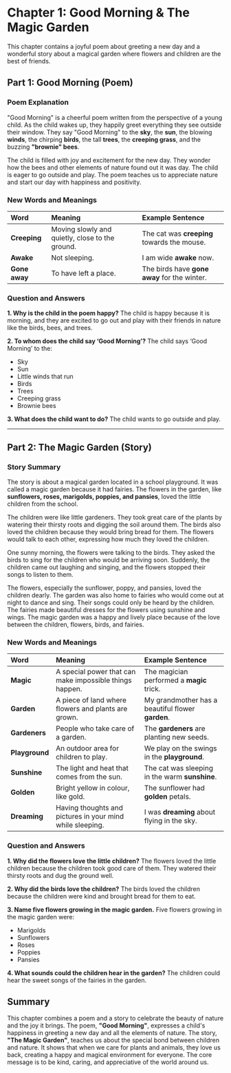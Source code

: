 # Chapter 1: Good Morning & The Magic Garden

This chapter contains a joyful poem about greeting a new day and a wonderful story about a magical garden where flowers and children are the best of friends.

## Part 1: Good Morning (Poem)

### Poem Explanation

"Good Morning" is a cheerful poem written from the perspective of a young child. As the child wakes up, they happily greet everything they see outside their window. They say "Good Morning" to the **sky**, the **sun**, the blowing **winds**, the chirping **birds**, the tall **trees**, the **creeping grass**, and the buzzing **"brownie" bees**.

The child is filled with joy and excitement for the new day. They wonder how the bees and other elements of nature found out it was day. The child is eager to go outside and play. The poem teaches us to appreciate nature and start our day with happiness and positivity.

### New Words and Meanings

| Word | Meaning | Example Sentence |
| :--- | :--- | :--- |
| **Creeping** | Moving slowly and quietly, close to the ground. | The cat was **creeping** towards the mouse. |
| **Awake** | Not sleeping. | I am wide **awake** now. |
| **Gone away** | To have left a place. | The birds have **gone away** for the winter. |

### Question and Answers

**1. Why is the child in the poem happy?**
The child is happy because it is morning, and they are excited to go out and play with their friends in nature like the birds, bees, and trees.

**2. To whom does the child say ‘Good Morning’?**
The child says ‘Good Morning’ to the:
*   Sky
*   Sun
*   Little winds that run
*   Birds
*   Trees
*   Creeping grass
*   Brownie bees

**3. What does the child want to do?**
The child wants to go outside and play.

---

## Part 2: The Magic Garden (Story)

### Story Summary

The story is about a magical garden located in a school playground. It was called a magic garden because it had fairies. The flowers in the garden, like **sunflowers, roses, marigolds, poppies, and pansies**, loved the little children from the school.

The children were like little gardeners. They took great care of the plants by watering their thirsty roots and digging the soil around them. The birds also loved the children because they would bring bread for them. The flowers would talk to each other, expressing how much they loved the children.

One sunny morning, the flowers were talking to the birds. They asked the birds to sing for the children who would be arriving soon. Suddenly, the children came out laughing and singing, and the flowers stopped their songs to listen to them.

The flowers, especially the sunflower, poppy, and pansies, loved the children dearly. The garden was also home to fairies who would come out at night to dance and sing. Their songs could only be heard by the children. The fairies made beautiful dresses for the flowers using sunshine and wings. The magic garden was a happy and lively place because of the love between the children, flowers, birds, and fairies.

### New Words and Meanings

| Word | Meaning | Example Sentence |
| :--- | :--- | :--- |
| **Magic** | A special power that can make impossible things happen. | The magician performed a **magic** trick. |
| **Garden** | A piece of land where flowers and plants are grown. | My grandmother has a beautiful flower **garden**. |
| **Gardeners** | People who take care of a garden. | The **gardeners** are planting new seeds. |
| **Playground** | An outdoor area for children to play. | We play on the swings in the **playground**. |
| **Sunshine** | The light and heat that comes from the sun. | The cat was sleeping in the warm **sunshine**. |
| **Golden** | Bright yellow in colour, like gold. | The sunflower had **golden** petals. |
| **Dreaming** | Having thoughts and pictures in your mind while sleeping. | I was **dreaming** about flying in the sky. |

### Question and Answers

**1. Why did the flowers love the little children?**
The flowers loved the little children because the children took good care of them. They watered their thirsty roots and dug the ground well.

**2. Why did the birds love the children?**
The birds loved the children because the children were kind and brought bread for them to eat.

**3. Name five flowers growing in the magic garden.**
Five flowers growing in the magic garden were:
*   Marigolds
*   Sunflowers
*   Roses
*   Poppies
*   Pansies

**4. What sounds could the children hear in the garden?**
The children could hear the sweet songs of the fairies in the garden.

## Summary

This chapter combines a poem and a story to celebrate the beauty of nature and the joy it brings. The poem, **"Good Morning"**, expresses a child's happiness in greeting a new day and all the elements of nature. The story, **"The Magic Garden"**, teaches us about the special bond between children and nature. It shows that when we care for plants and animals, they love us back, creating a happy and magical environment for everyone. The core message is to be kind, caring, and appreciative of the world around us.